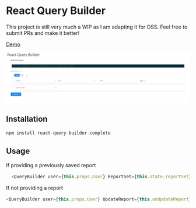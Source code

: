 # React Query Builder

This project is still very much a WIP as I am adapting it for OSS. Feel free to submit PRs and make it better!

[Demo](https://azayzel.github.io/react-query-builder-demo)

!["Example Query Builder"](./query_builder.png)

## Installation

```js
npm install react-query-builder-complete
```

## Usage

 If providing a previously saved report

```js
  <QueryBuilder user={this.props.User} ReportSet={this.state.reportSet} UpdateReport={this.onUpdateReport} />
```

If not providing a report

```js
<QueryBuilder user={this.props.User} UpdateReport={this.onUpdateReport}/>
```
